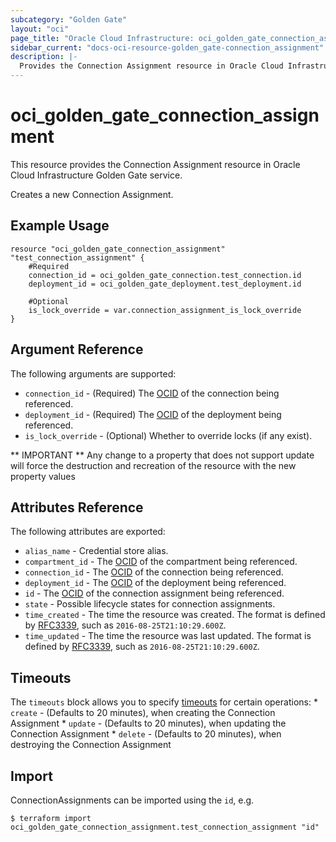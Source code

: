 ```yaml
---
subcategory: "Golden Gate"
layout: "oci"
page_title: "Oracle Cloud Infrastructure: oci_golden_gate_connection_assignment"
sidebar_current: "docs-oci-resource-golden_gate-connection_assignment"
description: |-
  Provides the Connection Assignment resource in Oracle Cloud Infrastructure Golden Gate service
---
```


# oci_golden_gate_connection_assignment
This resource provides the Connection Assignment resource in Oracle Cloud Infrastructure Golden Gate service.

Creates a new Connection Assignment.

## Example Usage

```hcl
resource "oci_golden_gate_connection_assignment" "test_connection_assignment" {
	#Required
	connection_id = oci_golden_gate_connection.test_connection.id
	deployment_id = oci_golden_gate_deployment.test_deployment.id

	#Optional
	is_lock_override = var.connection_assignment_is_lock_override
}
```

## Argument Reference

The following arguments are supported:

* `connection_id` - (Required) The [OCID](https://docs.cloud.oracle.com/iaas/Content/General/Concepts/identifiers.htm) of the connection being referenced. 
* `deployment_id` - (Required) The [OCID](https://docs.cloud.oracle.com/iaas/Content/General/Concepts/identifiers.htm) of the deployment being referenced. 
* `is_lock_override` - (Optional) Whether to override locks (if any exist).


** IMPORTANT **
Any change to a property that does not support update will force the destruction and recreation of the resource with the new property values

## Attributes Reference

The following attributes are exported:

* `alias_name` - Credential store alias. 
* `compartment_id` - The [OCID](https://docs.cloud.oracle.com/iaas/Content/General/Concepts/identifiers.htm) of the compartment being referenced. 
* `connection_id` - The [OCID](https://docs.cloud.oracle.com/iaas/Content/General/Concepts/identifiers.htm) of the connection being referenced. 
* `deployment_id` - The [OCID](https://docs.cloud.oracle.com/iaas/Content/General/Concepts/identifiers.htm) of the deployment being referenced. 
* `id` - The [OCID](https://docs.cloud.oracle.com/iaas/Content/General/Concepts/identifiers.htm) of the connection assignment being referenced. 
* `state` - Possible lifecycle states for connection assignments.
* `time_created` - The time the resource was created. The format is defined by [RFC3339](https://tools.ietf.org/html/rfc3339), such as `2016-08-25T21:10:29.600Z`. 
* `time_updated` - The time the resource was last updated. The format is defined by [RFC3339](https://tools.ietf.org/html/rfc3339), such as `2016-08-25T21:10:29.600Z`. 

## Timeouts

The `timeouts` block allows you to specify [timeouts](https://registry.terraform.io/providers/oracle/oci/latest/docs/guides/changing_timeouts) for certain operations:
	* `create` - (Defaults to 20 minutes), when creating the Connection Assignment
	* `update` - (Defaults to 20 minutes), when updating the Connection Assignment
	* `delete` - (Defaults to 20 minutes), when destroying the Connection Assignment


## Import

ConnectionAssignments can be imported using the `id`, e.g.

```
$ terraform import oci_golden_gate_connection_assignment.test_connection_assignment "id"
```

